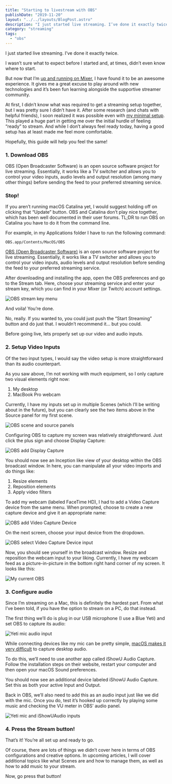 ```yaml
---
title: "Starting to livestream with OBS"
publishDate: "2019-11-20"
layout: "../../layouts/BlogPost.astro"
description: "I just started live streaming. I’ve done it exactly twice. I wasn’t sure what to expect before I started and, at times, didn’t even know where to start."
category: "streaming"
tags:
  - "obs"
---
```


I just started live streaming. I’ve done it exactly twice.

I wasn’t sure what to expect before I started and, at times, didn’t even know where to start.

But now that I’m [up and running on Mixer](https://mixer.com/ryanharris), I have found it to be an awesome experience. It gives me a great excuse to play around with new technologies and it’s been fun learning alongside the supportive streamer community.

At first, I didn’t know what was required to get a streaming setup together, but I was pretty sure I didn’t have it. After some research (and chats with helpful friends), I soon realized it was possible even with [my minimal setup](https://ryanharris.dev/uses/). This played a huge part in getting me over the initial hurdle of feeling “ready” to stream. And while I don’t always feel ready today, having a good setup has at least made me feel more comfortable.

Hopefully, this guide will help you feel the same!

### 1. Download OBS

OBS (Open Broadcaster Software) is an open source software project for live streaming. Essentially, it works like a TV switcher and allows you to control your video inputs, audio levels and output resolution (among many other things) before sending the feed to your preferred streaming service.

### Stop!

If you aren’t running macOS Catalina yet, I would suggest holding off on clicking that “Update” button. OBS and Catalina don’t play nice together, which has been well documented in their user forums. TL;DR to run OBS on Catalina you have to do it from the command line.

For example, in my Applications folder I have to run the following command:

```
OBS.app/Contents/MacOS/OBS
```

[OBS (Open Broadcaster Software)](https://obsproject.com/) is an open source software project for live streaming. Essentially, it works like a TV switcher and allows you to control your video inputs, audio levels and output resolution before sending the feed to your preferred streaming service.

After downloading and installing the app, open the OBS preferences and go to the Stream tab. Here, choose your streaming service and enter your stream key, which you can find in your Mixer (or Twitch) account settings.

![OBS stream key menu](./01-stream-key-menu.png)

And voila! You’re done.

No, really. If you wanted to, you could just push the “Start Streaming” button and do just that. I wouldn’t recommend it… but you could.

Before going live, lets properly set up our video and audio inputs.

### 2. Setup Video Inputs

Of the two input types, I would say the video setup is more straightforward than its audio counterpart.

As you saw above, I’m not working with much equipment, so I only capture two visual elements right now:

1. My desktop
2. MacBook Pro webcam

Currently, I have my inputs set up in multiple Scenes (which I’ll be writing about in the future), but you can clearly see the two items above in the Source panel for my first scene.

![OBS scene and source panels](./02-scenes-and-sources.png)

Configuring OBS to capture my screen was relatively straightforward. Just click the plus sign and choose Display Capture:

![OBS add Display Capture](./03-display-capture.png)

You should now see an Inception like view of your desktop within the OBS broadcast window. In here, you can manipulate all your video imports and do things like:

1. Resize elements
2. Reposition elements
3. Apply video filters

To add my webcam (labeled FaceTime HD), I had to add a Video Capture device from the same menu. When prompted, choose to create a new capture device and give it an appropriate name:

![OBS add Video Capture Device](./04-video-capture-device.png)

On the next screen, choose your input device from the dropdown.

![OBS select Video Capture Device input](./05-video-device-dropdown.png)

Now, you should see yourself in the broadcast window. Resize and reposition the webcam input to your liking. Currently, I have my webcam feed as a picture-in-picture in the bottom right hand corner of my screen. It looks like this:

![My current OBS](./06-my-current-setup.png)

### 3. Configure audio

Since I’m streaming on a Mac, this is definitely the hardest part. From what I’ve been told, if you have the option to stream on a PC, do that instead.

The first thing we’ll do is plug in our USB microphone (I use a Blue Yeti) and set OBS to capture its audio:

![Yeti mic audio input](./07-yeti-mic.png)

While connecting devices like my mic can be pretty simple, [macOS makes it very difficult](https://lofi-gaming.org.uk/blog/2016/09/17/capture-mac-desktop-audio-obs/) to capture desktop audio.

To do this, we’ll need to use another app called iShowU Audio Capture. Follow the installation steps on their website, restart your computer and then open your macOS Sound preferences.

You should now see an additional device labeled iShowU Audio Capture. Set this as both your active Input and Output.

Back in OBS, we’ll also need to add this as an audio input just like we did with the mic. Once you do, test it’s hooked up correctly by playing some music and checking the VU meter in OBS’ audio panel.

![Yeti mic and iShowUAudio inputs](./08-yeti-and-ishowu-audio.png)

### 4. Press the Stream button!

That’s it! You’re all set up and ready to go.

Of course, there are lots of things we didn’t cover here in terms of OBS configurations and creative options. In upcoming articles, I will cover additional topics like what Scenes are and how to manage them, as well as how to add music to your stream.

Now, go press that button!

